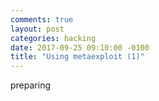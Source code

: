 ```yaml
---
comments: true
layout: post
categories: hacking
date: 2017-09-25 09:10:00 -0100
title: "Using metaexploit (1)"
---
```

preparing
